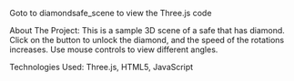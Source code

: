 Goto to diamondsafe_scene to view the Three.js code 

About The Project:
This is a sample 3D scene of a safe that has diamond. Click on the button to unlock the diamond, and the speed of the rotations increases. Use mouse controls to view different angles. 

Technologies Used:
Three.js, HTML5, JavaScript
